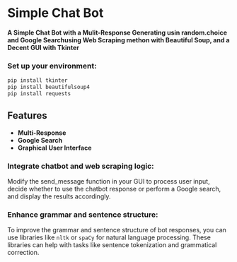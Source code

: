 # Simple Chat Bot 
  
**A Simple Chat Bot with a Mulit-Response Generating usin random.choice and Google Searchusing Web Scraping methon with Beautiful Soup, and a Decent GUI with Tkinter**
  

### Set up your environment:
  
```bash
pip install tkinter
pip install beautifulsoup4
pip install requests
```
  
## Features
- **Multi-Response**
- **Google Search**
- **Graphical User Interface**

### Integrate chatbot and web scraping logic:

Modify the send_message function in your GUI to process user input, decide whether to use the chatbot response or perform a Google search, and display the results accordingly.

### Enhance grammar and sentence structure:

To improve the grammar and sentence structure of bot responses, you can use libraries like `nltk` or `spaCy` for natural language processing. These libraries can help with tasks like sentence tokenization and grammatical correction.